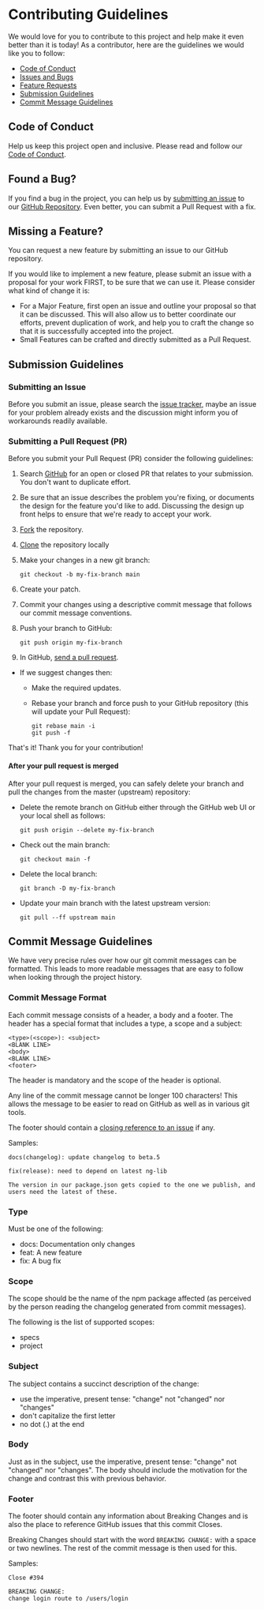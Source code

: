 # Contributing Guidelines

We would love for you to contribute to this project and help make it even better than it is today! As a contributor, here are the guidelines we would like you to follow:

- [Code of Conduct](#code-of-conduct)
- [Issues and Bugs](#found-a-bug)
- [Feature Requests](#missing-a-feature)
- [Submission Guidelines](#submission-guidelines)
- [Commit Message Guidelines](#commit-message-guidelines)

## Code of Conduct

Help us keep this project open and inclusive. Please read and follow our [Code of Conduct](https://github.com/sfeir-open-source/code-of-conduct/blob/master/CODE_OF_CONDUCT.md).

## Found a Bug?

If you find a bug in the project, you can help us by [submitting an issue](https://github.com/sfeir-open-source/sfeir-school-coding-with-ai/issues/new) to our [GitHub Repository](https://github.com/sfeir-open-source/sfeir-school-coding-with-ai). Even better, you can submit a Pull Request with a fix.

## Missing a Feature?

You can request a new feature by submitting an issue to our GitHub repository.

If you would like to implement a new feature, please submit an issue with a proposal for your work FIRST, to be sure that we can use it. Please consider what kind of change it is:

- For a Major Feature, first open an issue and outline your proposal so that it can be discussed. This will also allow us to better coordinate our efforts, prevent duplication of work, and help you to craft the change so that it is successfully accepted into the project.
- Small Features can be crafted and directly submitted as a Pull Request.

## Submission Guidelines

### Submitting an Issue

Before you submit an issue, please search the [issue tracker](https://github.com/sfeir-open-source/sfeir-school-coding-with-ai/issues), maybe an issue for your problem already exists and the discussion might inform you of workarounds readily available.

### Submitting a Pull Request (PR)

Before you submit your Pull Request (PR) consider the following guidelines:

1. Search [GitHub](https://github.com/sfeir-open-source/sfeir-school-coding-with-ai/pulls) for an open or closed PR that relates to your submission. You don't want to duplicate effort.
2. Be sure that an issue describes the problem you're fixing, or documents the design for the feature you'd like to add. Discussing the design up front helps to ensure that we're ready to accept your work.
3. [Fork](https://docs.github.com/en/get-started/quickstart/fork-a-repo#forking-a-repository) the repository.
4. [Clone](https://docs.github.com/en/get-started/quickstart/fork-a-repo#cloning-your-forked-repository) the repository locally
5. Make your changes in a new git branch:

   ```shell
   git checkout -b my-fix-branch main
   ```

6. Create your patch.
7. Commit your changes using a descriptive commit message that follows our commit message conventions.
8. Push your branch to GitHub:

   ```shell
   git push origin my-fix-branch
   ```

9. In GitHub, [send a pull request](https://docs.github.com/en/github/collaborating-with-pull-requests/proposing-changes-to-your-work-with-pull-requests/creating-a-pull-request-from-a-fork).

- If we suggest changes then:
  - Make the required updates.
  - Rebase your branch and force push to your GitHub repository (this will update your Pull Request):

    ```shell
    git rebase main -i
    git push -f
    ```

That's it! Thank you for your contribution!

#### After your pull request is merged

After your pull request is merged, you can safely delete your branch and pull the changes from the master (upstream) repository:

- Delete the remote branch on GitHub either through the GitHub web UI or your local shell as follows:

  ```shell
  git push origin --delete my-fix-branch
  ```

- Check out the main branch:

  ```shell
  git checkout main -f
  ```

- Delete the local branch:

  ```shell
  git branch -D my-fix-branch
  ```

- Update your main branch with the latest upstream version:

  ```shell
  git pull --ff upstream main
  ```

## Commit Message Guidelines

We have very precise rules over how our git commit messages can be formatted. This leads to more readable messages that are easy to follow when looking through the project history.

### Commit Message Format

Each commit message consists of a header, a body and a footer. The header has a special format that includes a type, a scope and a subject:

```
<type>(<scope>): <subject>
<BLANK LINE>
<body>
<BLANK LINE>
<footer>
```

The header is mandatory and the scope of the header is optional.

Any line of the commit message cannot be longer 100 characters! This allows the message to be easier to read on GitHub as well as in various git tools.

The footer should contain a [closing reference to an issue](https://help.github.com/articles/closing-issues-via-commit-messages/) if any.

Samples:

```
docs(changelog): update changelog to beta.5
```

```
fix(release): need to depend on latest ng-lib

The version in our package.json gets copied to the one we publish, and users need the latest of these.
```

### Type

Must be one of the following:

- docs: Documentation only changes
- feat: A new feature
- fix: A bug fix

### Scope

The scope should be the name of the npm package affected (as perceived by the person reading the changelog generated from commit messages).

The following is the list of supported scopes:

- specs
- project

### Subject

The subject contains a succinct description of the change:

- use the imperative, present tense: "change" not "changed" nor "changes"
- don't capitalize the first letter
- no dot (.) at the end

### Body

Just as in the subject, use the imperative, present tense: "change" not "changed" nor "changes". The body should include the motivation for the change and contrast this with previous behavior.

### Footer

The footer should contain any information about Breaking Changes and is also the place to reference GitHub issues that this commit Closes.

Breaking Changes should start with the word `BREAKING CHANGE:` with a space or two newlines. The rest of the commit message is then used for this.

Samples:

```
Close #394
```

```
BREAKING CHANGE:
change login route to /users/login
```
